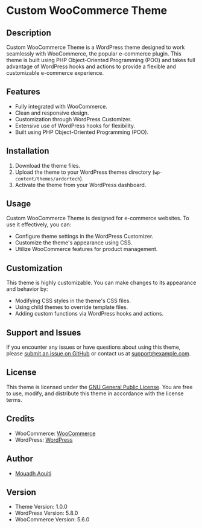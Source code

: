 # Custom WooCommerce Theme

## Description

Custom WooCommerce Theme is a WordPress theme designed to work seamlessly with WooCommerce, the popular e-commerce plugin. This theme is built using PHP Object-Oriented Programming (POO) and takes full advantage of WordPress hooks and actions to provide a flexible and customizable e-commerce experience.

## Features

- Fully integrated with WooCommerce.
- Clean and responsive design.
- Customization through WordPress Customizer.
- Extensive use of WordPress hooks for flexibility.
- Built using PHP Object-Oriented Programming (POO).

## Installation

1. Download the theme files.
2. Upload the theme to your WordPress themes directory (`wp-content/themes/ardortech`).
3. Activate the theme from your WordPress dashboard.

## Usage

Custom WooCommerce Theme is designed for e-commerce websites. To use it effectively, you can:

- Configure theme settings in the WordPress Customizer.
- Customize the theme's appearance using CSS.
- Utilize WooCommerce features for product management.

## Customization

This theme is highly customizable. You can make changes to its appearance and behavior by:

- Modifying CSS styles in the theme's CSS files.
- Using child themes to override template files.
- Adding custom functions via WordPress hooks and actions.

## Support and Issues

If you encounter any issues or have questions about using this theme, please [submit an issue on GitHub](https://github.com/MouadhAouitiDev/WooCommerce_Theme_Development/tree/develop/wp-content/themes/ardortech) or contact us at support@example.com.

## License

This theme is licensed under the [GNU General Public License](https://www.gnu.org/licenses/gpl-3.0.html). You are free to use, modify, and distribute this theme in accordance with the license terms.

## Credits

- WooCommerce: [WooCommerce](https://woocommerce.com/)
- WordPress: [WordPress](https://wordpress.org/)

## Author

- [Mouadh Aouiti](https://www.linkedin.com/in/mouadh-aouiti-928a57147/)

## Version

- Theme Version: 1.0.0
- WordPress Version: 5.8.0
- WooCommerce Version: 5.6.0
